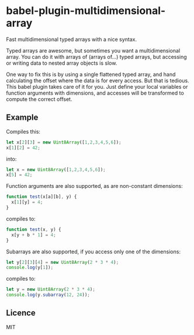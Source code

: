 # babel-plugin-multidimensional-array

Fast multidimensional typed arrays with a nice syntax.

Typed arrays are awesome, but sometimes you want a multidimensional array.
You can do it with arrays of (arrays of...) typed arrays, but accessing
or writing data to nested array objects is slow.

One way to fix this is by using a single flattened typed array, and hand
calculating the offset where the data is for every access. But that is tedious.
This babel plugin takes care of it for you. Just define your local variables or
function arguments with dimensions, and accesses will be transformed to compute
the correct offset.

## Example

Compiles this:

```javascript
let x[2][3] = new Uint8Array([1,2,3,4,5,6]);
x[1][2] = 42;
```

into:

```javascript
let x = new Uint8Array([1,2,3,4,5,6]);
x[5] = 42;
```

Function arguments are also supported, as are non-constant dimensions:

```javascript
function test(x[a][b], y) {
  x[1][y] = 4;
}
```

compiles to:

```javascript
function test(x, y) {
  x[y + b * 1] = 4;
}
```

Subarrays are also supported, if you access only one of the dimensions:

```javascript
let y[2][3][4] = new Uint8Array(2 * 3 * 4);
console.log(y[1]);
```

compiles to:

```javascript
let y = new Uint8Array(2 * 3 * 4);
console.log(y.subarray(12, 24));
```

## Licence

MIT
